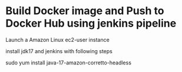 # Build Docker image and Push to Docker Hub using jenkins pipeline

Launch a Amazon Linux ec2-user instance

install jdk17 and jenkins with following steps

sudo yum install java-17-amazon-corretto-headless
